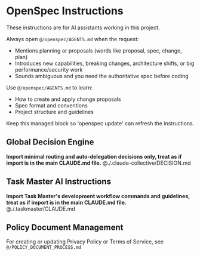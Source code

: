 <!-- OPENSPEC:START -->

# OpenSpec Instructions

These instructions are for AI assistants working in this project.

Always open `@/openspec/AGENTS.md` when the request:

- Mentions planning or proposals (words like proposal, spec, change, plan)
- Introduces new capabilities, breaking changes, architecture shifts, or big
  performance/security work
- Sounds ambiguous and you need the authoritative spec before coding

Use `@/openspec/AGENTS.md` to learn:

- How to create and apply change proposals
- Spec format and conventions
- Project structure and guidelines

Keep this managed block so 'openspec update' can refresh the instructions.

<!-- OPENSPEC:END -->

## Global Decision Engine

**Import minimal routing and auto-delegation decisions only, treat as if import
is in the main CLAUDE.md file.** @./.claude-collective/DECISION.md

## Task Master AI Instructions

**Import Task Master's development workflow commands and guidelines, treat as if
import is in the main CLAUDE.md file.** @./.taskmaster/CLAUDE.md

## Policy Document Management

For creating or updating Privacy Policy or Terms of Service, see
`@/POLICY_DOCUMENT_PROCESS.md`
